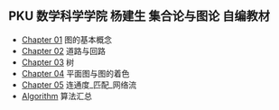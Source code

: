 ## PKU 数学科学学院 杨建生 集合论与图论 自编教材
+ [Chapter 01](./Chapter-01/README.md) 图的基本概念
+ [Chapter 02](./Chapter-02/README.md) 道路与回路
+ [Chapter 03](./Chapter-03/README.md) 树
+ [Chapter 04](./Chapter-04/README.md) 平面图与图的着色
+ [Chapter 05](./Chapter-05/README.md) 连通度_匹配_网络流
+ [Algorithm](../Algorithm/README.md) 算法汇总

